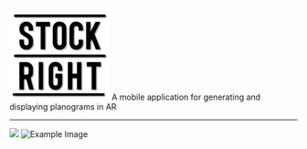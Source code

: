 <img src="PlanogramApp/assets/Logo/MainLogo.png" alt="Example Image" width="175">
A mobile application for generating and displaying planograms in AR


---
<img src="../PlanogramApp/assets/ExamplePlanogram.png">
<img src="https://firebasestorage.googleapis.com/v0/b/auth-ec1d5.firebasestorage.app/o/planogram-Planogram1-General.png?alt=media" alt="Example Image" width="200">


